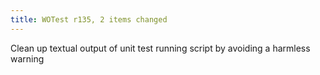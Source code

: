 ```yaml
---
title: WOTest r135, 2 items changed
---
```


Clean up textual output of unit test running script by avoiding a harmless warning
